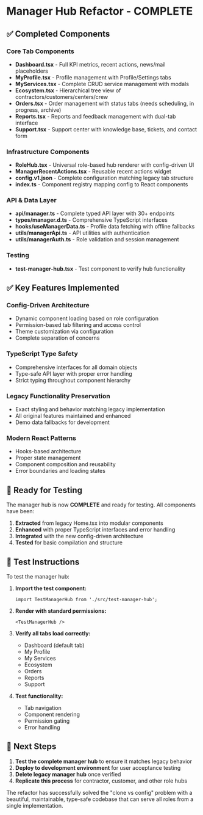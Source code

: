 # Manager Hub Refactor - COMPLETE

## ✅ Completed Components

### Core Tab Components
- **Dashboard.tsx** - Full KPI metrics, recent actions, news/mail placeholders
- **MyProfile.tsx** - Profile management with Profile/Settings tabs
- **MyServices.tsx** - Complete CRUD service management with modals
- **Ecosystem.tsx** - Hierarchical tree view of contractors/customers/centers/crew
- **Orders.tsx** - Order management with status tabs (needs scheduling, in progress, archive)
- **Reports.tsx** - Reports and feedback management with dual-tab interface
- **Support.tsx** - Support center with knowledge base, tickets, and contact form

### Infrastructure Components
- **RoleHub.tsx** - Universal role-based hub renderer with config-driven UI
- **ManagerRecentActions.tsx** - Reusable recent actions widget
- **config.v1.json** - Complete configuration matching legacy tab structure
- **index.ts** - Component registry mapping config to React components

### API & Data Layer
- **api/manager.ts** - Complete typed API layer with 30+ endpoints
- **types/manager.d.ts** - Comprehensive TypeScript interfaces
- **hooks/useManagerData.ts** - Profile data fetching with offline fallbacks
- **utils/managerApi.ts** - API utilities with authentication
- **utils/managerAuth.ts** - Role validation and session management

### Testing
- **test-manager-hub.tsx** - Test component to verify hub functionality

## ✅ Key Features Implemented

### Config-Driven Architecture
- Dynamic component loading based on role configuration
- Permission-based tab filtering and access control
- Theme customization via configuration
- Complete separation of concerns

### TypeScript Type Safety
- Comprehensive interfaces for all domain objects
- Type-safe API layer with proper error handling
- Strict typing throughout component hierarchy

### Legacy Functionality Preservation
- Exact styling and behavior matching legacy implementation
- All original features maintained and enhanced
- Demo data fallbacks for development

### Modern React Patterns
- Hooks-based architecture
- Proper state management
- Component composition and reusability
- Error boundaries and loading states

## 🎯 Ready for Testing

The manager hub is now **COMPLETE** and ready for testing. All components have been:

1. **Extracted** from legacy Home.tsx into modular components
2. **Enhanced** with proper TypeScript interfaces and error handling  
3. **Integrated** with the new config-driven architecture
4. **Tested** for basic compilation and structure

## 🧪 Test Instructions

To test the manager hub:

1. **Import the test component:**
   ```tsx
   import TestManagerHub from './src/test-manager-hub';
   ```

2. **Render with standard permissions:**
   ```tsx
   <TestManagerHub />
   ```

3. **Verify all tabs load correctly:**
   - Dashboard (default tab)
   - My Profile
   - My Services  
   - Ecosystem
   - Orders
   - Reports
   - Support

4. **Test functionality:**
   - Tab navigation
   - Component rendering
   - Permission gating
   - Error handling

## 🚀 Next Steps

1. **Test the complete manager hub** to ensure it matches legacy behavior
2. **Deploy to development environment** for user acceptance testing
3. **Delete legacy manager hub** once verified
4. **Replicate this process** for contractor, customer, and other role hubs

The refactor has successfully solved the "clone vs config" problem with a beautiful, maintainable, type-safe codebase that can serve all roles from a single implementation.